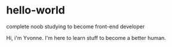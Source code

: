 # hello-world
complete noob studying to become front-end developer

Hi, i'm Yvonne. I'm here to learn stuff to become a better human.
